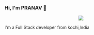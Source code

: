 ### Hi, I'm PRANAV 💎

<p align="center">
  <img src="https://i.giphy.com/media/Bzzb92NKwUOj0FjQOd/giphy.webp"/>
</p>

I'm a Full Stack developer from kochi,India

<!--
**PRANAV-K-P/PRANAV-K-P** is a ✨ _special_ ✨ repository because its `README.md` (this file) appears on your GitHub profile.

Here are some ideas to get you started:

- 🔭 I’m currently working on ...
- 🌱 I’m currently learning ...
- 👯 I’m looking to collaborate on ...
- 🤔 I’m looking for help with ...
- 💬 Ask me about ...
- 📫 How to reach me: ...
- 😄 Pronouns: ...
- ⚡ Fun fact: ...
-->
